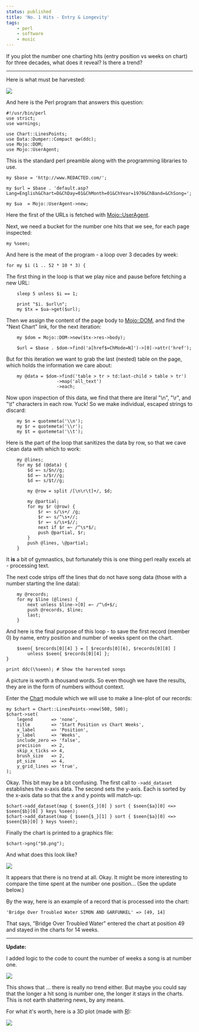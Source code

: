 ```yaml
---
status: published
title: 'No. 1 Hits - Entry & Longevity'
tags:
    - perl
    - software
    - music
---
```


If you plot the number one charting hits (entry position vs weeks on chart) for three decades, what does it reveal?  Is there a trend?

---

Here is what must be harvested:

![](html-table.png)

And here is the Perl program that answers this question:

    #!/usr/bin/perl
    use strict;
    use warnings;

    use Chart::LinesPoints;
    use Data::Dumper::Compact qw(ddc);
    use Mojo::DOM;
    use Mojo::UserAgent;

This is the standard perl preamble along with the programming libraries to use.

    my $base = 'http://www.REDACTED.com/';

    my $url = $base . 'default.asp?Lang=English&Chart=D&ChDay=01&ChMonth=01&ChYear=1970&ChBand=&ChSong=';

    my $ua  = Mojo::UserAgent->new;

Here the first of the URLs is fetched with [Mojo::UserAgent](https://metacpan.org/pod/Mojo::UserAgent).

Next, we need a bucket for the number one hits that we see, for each page inspected:

    my %seen;

And here is the meat of the program - a loop over 3 decades by week:

    for my $i (1 .. 52 * 10 * 3) {

The first thing in the loop is that we play nice and pause before fetching a new URL:

        sleep 5 unless $i == 1;

        print "$i. $url\n";
        my $tx = $ua->get($url);

Then we assign the content of the page body to [Mojo::DOM](https://metacpan.org/pod/Mojo::DOM), and find the "Next Chart" link, for the next iteration:

        my $dom = Mojo::DOM->new($tx->res->body);

        $url = $base . $dom->find('a[href$=ChMode=N]')->[0]->attr('href');

But for this iteration we want to grab the last (nested) table on the page, which holds the information we care about:

        my @data = $dom->find('table > tr > td:last-child > table > tr')
                       ->map('all_text')
                       ->each;

Now upon inspection of this data, we find that there are literal "\n", "\r", and "\t" characters in each row.  Yuck!  So we make individual, escaped strings to discard:

        my $n = quotemeta('\\n');
        my $r = quotemeta('\\r');
        my $t = quotemeta('\\t');

Here is the part of the loop that sanitizes the data by row, so that we cave clean data with which to work:

        my @lines;
        for my $d (@data) {
            $d =~ s/$n//g;
            $d =~ s/$r//g;
            $d =~ s/$t//g;

            my @row = split /[\n\r\t]+/, $d;

            my @partial;
            for my $r (@row) {
                $r =~ s/\s+/ /g;
                $r =~ s/^\s+//;
                $r =~ s/\s+$//;
                next if $r =~ /^\s*$/;
                push @partial, $r;
            }
            push @lines, \@partial;
        }

It **is** a bit of gymnastics, but fortunately this is one thing perl really excels at - processing text.

The next code strips off the lines that do not have song data (those with a number starting the line data):

        my @records;
        for my $line (@lines) {
            next unless $line->[0] =~ /^\d+$/;
            push @records, $line;
            last;
        }

And here is the final purpose of this loop - to save the first record (member 0) by name, entry position and number of weeks spent on the chart.

        $seen{ $records[0][4] } = [ $records[0][6], $records[0][8] ]
            unless $seen{ $records[0][4] };
    }

    print ddc(\%seen); # Show the harvested songs

A picture is worth a thousand words.  So even though we have the results, they are in the form of numbers without context.

Enter the [Chart](https://metacpan.org/pod/distribution/Chart/Chart.pod) module which we will use to make a line-plot of our records:

    my $chart = Chart::LinesPoints->new(500, 500);
    $chart->set(
        legend       => 'none',
        title        => 'Start Position vs Chart Weeks',
        x_label      => 'Position',
        y_label      => 'Weeks',
        include_zero => 'false',
        precision    => 2,
        skip_x_ticks => 4,
        brush_size   => 2,
        pt_size      => 4,
        y_grid_lines => 'true',
    );

Okay.  This bit may be a bit confusing.  The first call to `->add_dataset` establishes the x-axis data.  The second sets the y-axis.  Each is sorted by the x-axis data so that the x and y points will match-up:

    $chart->add_dataset(map { $seen{$_}[0] } sort { $seen{$a}[0] <=> $seen{$b}[0] } keys %seen);
    $chart->add_dataset(map { $seen{$_}[1] } sort { $seen{$a}[0] <=> $seen{$b}[0] } keys %seen);

Finally the chart is printed to a graphics file:

    $chart->png("$0.png");

And what does this look like?

![](position-x-chart-weeks.png)

It appears that there is no trend at all.  Okay.  It might be more interesting to compare the time spent at the number one position... (See the update below.)

By the way, here is an example of a record that is processed into the chart:

    'Bridge Over Troubled Water SIMON AND GARFUNKEL' => [49, 14]

That says, "Bridge Over Troubled Water" entered the chart at position 49 and stayed in the charts for 14 weeks.

---

**Update:**

I added logic to the code to count the number of weeks a song is at number one.

![](chart-x-no1-weeks.png)

This shows that ... there is really no trend either.  But maybe you could say that the longer a hit song is number one, the longer it stays in the charts.  This is not earth shattering news, by any means.

For what it's worth, here is a 3D plot (made with [R](https://www.r-project.org/)):

![](Top-Tunes.png)
